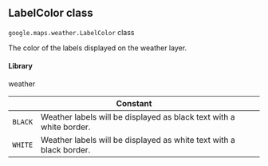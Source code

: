 <h2 id="LabelColor"> LabelColor class </h2><p>
<code><span itemprop="path">google.maps.weather</span>.<span itemprop="name">LabelColor</span></code>
class
</p><p>The color of the labels displayed on the weather layer.</p><h4>Library</h4><p>weather</p><div class="devsite-table-wrapper"><table class="constants responsive" summary="class LabelColor - Constants">
<thead>
<tr><th colspan="2">Constant</th>
</tr></thead>
<tbody>
<tr>
<td><code><span>BLACK</span></code></td>
<td>Weather labels will be displayed as black text with a white border.</td>
</tr>
<tr>
<td><code><span>WHITE</span></code></td>
<td>Weather labels will be displayed as white text with a black border.</td>
</tr>
</tbody>
</table></div>